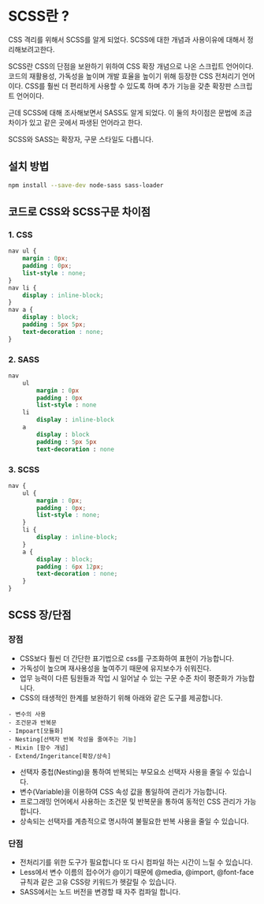 # SCSS란 ?
CSS 격리를 위해서 SCSS를 알게 되었다.
SCSS에 대한 개념과 사용이유에 대해서 정리해보려고한다.

SCSS란 CSS의 단점을 보완하기 위하여 CSS 확장 개념으로 나온 스크립트 언어이다.
코드의 재활용성, 가독성을 높이며 개발 효율을 높이기 위해 등장한 CSS 전처리기 언어이다.
CSS를 훨씬 더 편리하게 사용할 수 있도록 하며 추가 기능을 갖춘 확장판 스크립트 언어이다.

근데 SCSS에 대해 조사해보면서 SASS도 알게 되었다.
이 둘의 차이점은 문법에 조금 차이가 있고 같은 곳에서 파생된 언어라고 한다.

SCSS와 SASS는 확장자, 구문 스타일도 다릅니다.

## 설치 방법
```bash
npm install --save-dev node-sass sass-loader
```

## 코드로 CSS와 SCSS구문 차이점
### 1. CSS

```css
nav ul {
    margin : 0px;
    padding : 0px;
    list-style : none;
}
nav li {
    display : inline-block;
}
nav a {
    display : block;
    padding : 5px 5px;
    text-decoration : none;
}
```

### 2. SASS

```sass
nav
    ul
        margin : 0px
        padding : 0px
        list-style : none
    li
        display : inline-block
    a
        display : block
        padding : 5px 5px
        text-decoration : none
```

### 3. SCSS
```scss
nav {
    ul {
        margin : 0px;
        padding : 0px;
        list-style : none;
    }
    li {
        display : inline-block;
    }
    a {
        display : block;
        padding : 6px 12px;
        text-decoration : none;
    }
}
```

## SCSS 장/단점
### 장점
- CSS보다 훨씬 더 간단한 표기법으로 css를 구조화하여 표현이 가능합니다.
- 가독성이 높으며 재사용성을 높여주기 때문에 유지보수가 쉬워진다.
- 업무 능력이 다른 팀원들과 작업 시 일어날 수 있는 구문 수준 차이 평준화가 가능합니다.
- CSS의 태생적인 한계를 보완하기 위해 아래와 같은 도구를 제공합니다.

```
- 변수의 사용
- 조건문과 반복문
- Impoart[모듈화]
- Nesting[선택자 반복 작성을 줄여주는 기능]
- Mixin [함수 개념]
- Extend/Ingeritance[확장/상속]
```
- 선택자 중첩(Nesting)을 통하여 반복되는 부모요소 선택자 사용을 줄일 수 있습니다.
- 변수(Variable)을 이용하여 CSS 속성 값을 통일하여 관리가 가능합니다.
- 프로그래밍 언어에서 사용하는 조건문 및 반복문을 통하여 동적인 CSS 관리가 가능합니다.
- 상속되는 선택자를 계층적으로 명시하여 불필요한 반복 사용을 줄일 수 있습니다.

### 단점
- 전처리기를 위한 도구가 필요합니다 또 다시 컴파일 하는 시간이 느릴 수 있습니다.
- Less에서 변수 이름의 접수어가 @이기 때문에 @media, @import, @font-face 규칙과 같은 고유 CSS랑 키워드가 헷갈릴 수 있습니다.
- SASS에서는 노드 버전을 변경할 때 자주 컴파일 합니다.